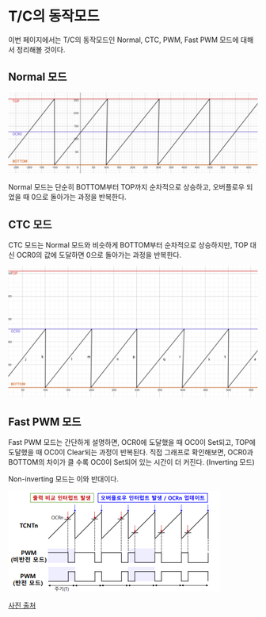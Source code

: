# T/C의 동작모드

이번 페이지에서는 T/C의 동작모드인 Normal, CTC, PWM, Fast PWM 모드에 대해서 정리해볼 것이다.

## Normal 모드

![직접 그린 Normal 모드](./normal_mode_graph.png)

Normal 모드는 단순히 BOTTOM부터 TOP까지 순차적으로 상승하고, 오버플로우 되었을 때 0으로 돌아가는 과정을 반복한다.

## CTC 모드

CTC 모드는 Normal 모드와 비슷하게 BOTTOM부터 순차적으로 상승하지만, TOP 대신 OCR0의 값에 도달하면 0으로 돌아가는 과정을 반복한다.

![직접 그린 CTC 모드](./ctc_mode_graph.png)

## Fast PWM 모드

Fast PWM 모드는 간단하게 설명하면, OCR0에 도달했을 때 OC0이 Set되고, TOP에 도달했을 때 OC0이 Clear되는 과정이 반복된다. 직접 그래프로 확인해보면, OCR0과 BOTTOM의 차이가 클 수록 OC0이 Set되어 있는 시간이 더 커진다. (Inverting 모드)

Non-inverting 모드는 이와 반대이다.

![Fast PWM 모드](./fast_pwm_mode_diagram.png)

[사진 출처](https://maloveforme.tistory.com/256)
